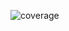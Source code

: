 ![coverage](https://github-readme-stats.hackclub.dev/api/wakatime?username=1054&api_domain=hackatime.hackclub.com&theme=transparent&custom_title=Hackatime+Stats&layout=compact&cache_seconds=0&langs_count=8)
